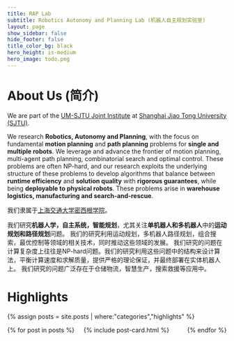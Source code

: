 ```yaml
---
title: RAP Lab
subtitle: Robotics Autonomy and Planning Lab (机器人自主规划实验室)
layout: page
show_sidebar: false
hide_footer: false
title_color_bg: black
hero_height: is-medium
hero_image: todo.png
---
```


<script async src="https://www.googletagmanager.com/gtag/js?id=G-D9QZD7Y8D0"></script>
<script>
  window.dataLayer = window.dataLayer || [];
  function gtag(){dataLayer.push(arguments);}
  gtag('js', new Date());

  gtag('config', 'G-D9QZD7Y8D0');
</script>

# About Us (简介)

We are part of the [UM-SJTU Joint Institute](https://www.ji.sjtu.edu.cn/) at [Shanghai Jiao Tong University (SJTU)](https://www.sjtu.edu.cn/).

We research **Robotics, Autonomy and Planning**, with the focus on fundamental **motion planning** and **path planning** problems for **single and multiple robots**.
We leverage and advance the frontier of motion planning, multi-agent path planning, combinatorial search and optimal control.
These problems are often NP-hard, and our research exploits the underlying structure of these problems to develop algorithms that balance between **runtime efficiency** and **solution quality** with **rigorous guarantees**, while being **deployable to physical robots**.
These problems arise in **warehouse logistics, manufacturing and search-and-rescue**.

我们隶属于[上海交通大学](https://www.sjtu.edu.cn/)[密西根学院](https://www.ji.sjtu.edu.cn/)。

我们研究**机器人学，自主系统，智能规划**，尤其关注**单机器人和多机器人**中的**运动规划和路径规划**问题。
我们的研究利用运动规划，多机器人路径规划，组合搜索，最优控制等领域的相关技术，同时推动这些领域的发展。
我们研究的问题在计算复杂度上往往是NP-hard问题。我们的研究利用这些问题中的结构来设计算法，平衡计算速度和求解质量，提供严格的理论保证，并最终部署在实体机器人上。
我们研究的问题广泛存在于仓储物流，智慧生产，搜索救援等应用中。

# Highlights

{% assign posts = site.posts | where:"categories","highlights" %}
<div class="columns is-multiline">
    {% for post in posts %}
    <div class="column is-3-desktop is-6-tablet">
        {% include post-card.html %}
    </div>
    {% endfor %}
</div>
